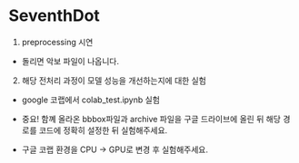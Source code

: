 # SeventhDot

1. preprocessing 시연
- 돌리면 악보 파일이 나옵니다.

2. 해당 전처리 과정이 모델 성능을 개선하는지에 대한 실험
- google 코랩에서 colab_test.ipynb 실험
 * 중요! 함꼐 올라온 bbbox파일과 archive 파일을 구글 드라이브에 올린 뒤 해당 경로를 코드에 정확히 설정한 뒤 실험해주세요.
 
 * 구글 코랩 환경을 CPU -> GPU로 변경 후 실험해주세요. 